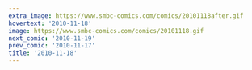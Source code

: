 ```yaml
---
extra_image: https://www.smbc-comics.com/comics/20101118after.gif
hovertext: '2010-11-18'
image: https://www.smbc-comics.com/comics/20101118.gif
next_comic: '2010-11-19'
prev_comic: '2010-11-17'
title: '2010-11-18'
---
```



